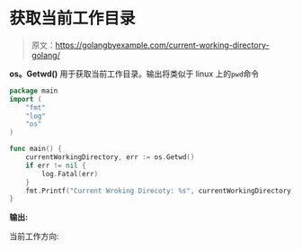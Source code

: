 # 获取当前工作目录

> 原文：<https://golangbyexample.com/current-working-directory-golang/>

**os。Getwd()** 用于获取当前工作目录。输出将类似于 linux 上的`pwd`命令

```go
package main
import (
    "fmt"
    "log"
    "os"
)

func main() {
    currentWorkingDirectory, err := os.Getwd()
    if err != nil {
        log.Fatal(err)
    }
    fmt.Printf("Current Wroking Direcoty: %s", currentWorkingDirectory)
}
```

**输出:**

当前工作方向: